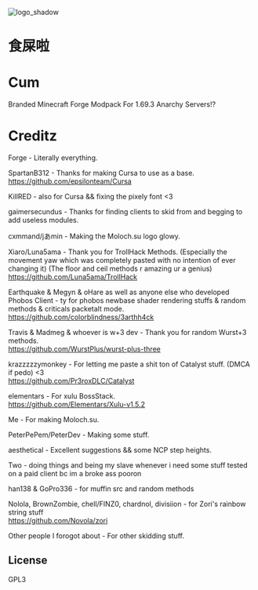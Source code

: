 ![logo_shadow](https://user-images.githubusercontent.com/80725072/162609608-6fd53970-4820-49f0-a369-44fb9e4971b5.png)

# 食屎啦

# Cum
Branded Minecraft Forge Modpack For 1.69.3 Anarchy Servers!?

# Creditz
Forge - Literally everything.

SpartanB312 - Thanks for making Cursa to use as a base.
<br />
https://github.com/epsilonteam/Cursa

KillRED - also for Cursa && fixing the pixely font <3

gaimersecundus - Thanks for finding clients to skid from and begging to add useless modules.

cxmmand/jあmin - Making the Moloch.su logo glowy.

Xiaro/Luna5ama - Thank you for TrollHack Methods. (Especially the movement yaw which was completely pasted with no intention of ever changing it) (The floor and ceil methods r amazing ur a genius)
<br />
https://github.com/Luna5ama/TrollHack

Earthquake & Megyn & oHare as well as anyone else who developed Phobos Client - ty for phobos newbase shader rendering stuffs & random methods & criticals packetalt mode.
<br />
https://github.com/colorblindness/3arthh4ck

Travis & Madmeg & whoever is w+3 dev - Thank you for random Wurst+3 methods.
<br />
https://github.com/WurstPlus/wurst-plus-three

krazzzzzymonkey - For letting me paste a shit ton of Catalyst stuff. (DMCA if pedo) <3
<br />
https://github.com/Pr3roxDLC/Catalyst

elementars - For xulu BossStack.
<br />
https://github.com/Elementars/Xulu-v1.5.2

Me - For making Moloch.su.

PeterPePem/PeterDev - Making some stuff.

aesthetical - Excellent suggestions && some NCP step heights.

Two - doing things and being my slave whenever i need some stuff tested on a paid client bc im a broke ass pooron

han138 & GoPro336 - for muffin src and random methods

Nolola, BrownZombie, chell/FINZ0, chardnol, divisiion - for Zori's rainbow string stuff
<br>
https://github.com/Novola/zori

Other people I forogot about - For other skidding stuff.

## License
GPL3
